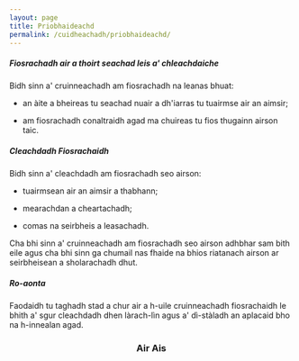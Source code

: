 ```yaml
---
layout: page
title: Priobhaideachd
permalink: /cuidheachadh/priobhaideachd/
---
```


##### Fiosrachadh air a thoirt seachad leis a' chleachdaiche

Bidh sinn a' cruinneachadh am fiosrachadh na leanas bhuat:

* an àite a bheireas tu seachad nuair a dh'iarras tu tuairmse air an aimsir;

* am fiosrachadh conaltraidh agad ma chuireas tu fios thugainn airson taic.

##### Cleachdadh Fiosrachaidh

Bidh sinn a' cleachdadh am fiosrachadh seo airson:

* tuairmsean air an aimsir a thabhann;

* mearachdan a cheartachadh;

* comas na seirbheis a leasachadh.

Cha bhi sinn a' cruinneachadh am fiosrachadh seo airson adhbhar sam bith eile agus cha bhi sinn ga chumail nas fhaide na bhios riatanach airson ar seirbheisean a sholarachadh dhut.

##### Ro-aonta

Faodaidh tu taghadh stad a chur air a h-uile cruinneachadh fiosrachaidh le bhith a' sgur cleachdadh dhen làrach-lìn agus a' dì-stàladh an aplacaid bho na h-innealan agad.

<h3 style="text-align: center"><a href="/cuidheachadh" style="text-decoration: none"><i class="fas fa-arrow-circle-left"></i> Air Ais</a></h3>
